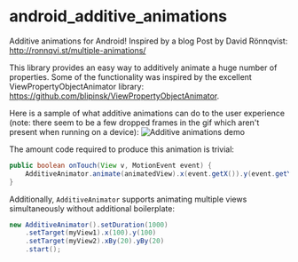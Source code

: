 # android_additive_animations
Additive animations for Android! Inspired by a blog Post by David Rönnqvist: http://ronnqvi.st/multiple-animations/

This library provides an easy way to additively animate a huge number of properties. 
Some of the functionality was inspired by the excellent ViewPropertyObjectAnimator library: https://github.com/blipinsk/ViewPropertyObjectAnimator.

Here is a sample of what additive animations can do to the user experience (note: there seem to be a few dropped frames in the gif which aren't present when running on a device):
![Additive animations demo](https://github.com/davidganster/android_additive_animations/blob/master/gif/additive_animations.gif?raw=true)


The amount code required to produce this animation is trivial:

```java
public boolean onTouch(View v, MotionEvent event) {
    AdditiveAnimator.animate(animatedView).x(event.getX()).y(event.getY()).setDuration(1000).start();
}
```

Additionally, `AdditiveAnimator` supports animating multiple views simultaneously without additional boilerplate:

```java
new AdditiveAnimator().setDuration(1000)
    .setTarget(myView1).x(100).y(100)
    .setTarget(myView2).xBy(20).yBy(20)
    .start();
```
